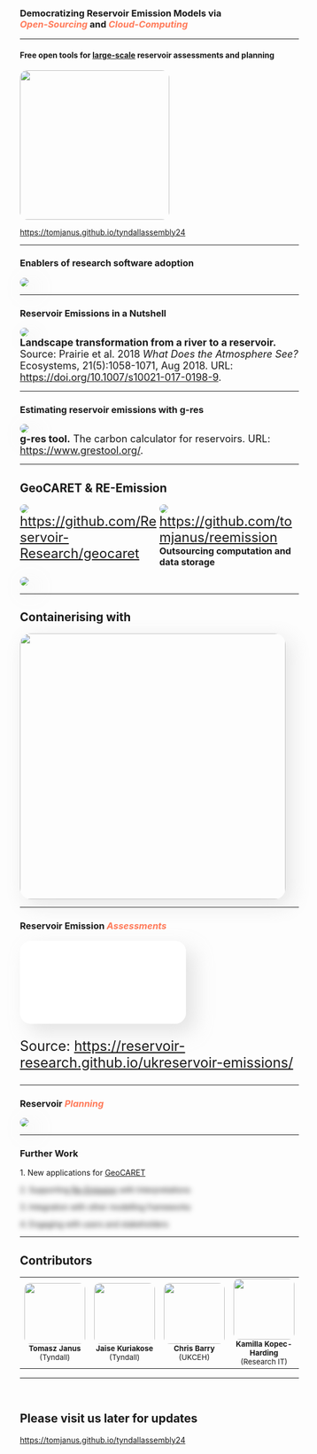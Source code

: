 <link rel="stylesheet" href="https://cdn.jsdelivr.net/gh/devicons/devicon@v2.14.0/devicon.min.css">

<!-- .slide: style="text-align: center;"> -->
<h3> Democratizing Reservoir Emission Models via <br><i style="color: #FF7A59">Open-Sourcing</i> and <i style="color: #FF7A59">Cloud-Computing</i> </h3>
<hr>
<h4>Free open tools for <u>large-scale</u> reservoir assessments and planning</h4>
<img src="images/upper_paunglaung.jpg" 
    style="float: center; border-radius: 5%; box-shadow: 0px 0px 10px rgba(255, 255, 255, 1)" height="270">

<a href="https://tomjanus.github.io/tyndallassembly24/">https://tomjanus.github.io/tyndallassembly24</a>

---

### Enablers of research software adoption

<img class="r-stretch" style="border-radius: 20px; box-shadow: 10px 10px 35px rgba(180, 180, 180, 0.35);" src="images/venn-diagram-open-source-computation.drawio.png" />

---

### Reservoir Emissions in a Nutshell
<style>
  /* Style for all logo images */
  .em-img-container img {
      opacity: 0.95;
      transition: transform 0.2s, opacity 0.2s; /* Smooth transition for effects */
  }

  /* Hover effect */
  .em-img-container a:hover img {
      opacity: 1; /* Full opacity on hover */
      transform: scale(1.02); /* Slightly enlarge on hover */
  }

  /* Click effect */
  .em-img-container a:active img {
      transform: scale(0.98); /* Slightly shrink on click */
  }
</style>

<div class="em-img-container">
<a href="https://tomjanus.github.io/reemission/theory.html" target="_blank">
<img class="r-stretch" style="border-radius: 20px; box-shadow: 10px 10px 35px rgba(180, 180, 180, 0.35);" src="images/reservoir_emissions.png" />
</a>
</div>

<div style="font-size:large">
<b>Landscape transformation from a river to a reservoir.</b> Source: Prairie et al. 2018 <em>What Does the Atmosphere See?</em> Ecosystems, 21(5):1058-1071, Aug 2018. URL: <a href="https://doi.org/10.1007/s10021-017-0198-9">https://doi.org/10.1007/s10021-017-0198-9</a>.
</div>

---

### Estimating reservoir emissions with g-res

<img class="r-stretch" style="border-radius: 20px; box-shadow: 10px 10px 35px rgba(180, 180, 180, 0.35);" src="images/g-res-screenshot.png" />

<div style="font-size:large">
<b>g-res tool.</b> The carbon calculator for reservoirs. URL:  <a href="https://www.grestool.org/">https://www.grestool.org/</a>.
</div>

---


## GeoCARET \& RE-Emission
<!-- .slide: style="text-align: center; font-size: 30px"> -->
<style>
  #left {
    left:-8.33%;
    text-align: justified;
    float: left;
    width:50%;
    z-index:-10;
  }

  #right {
    left:31.25%;
    top: 75px;
    float: right;
    text-align: justified;
    z-index:-10;
    width:50%;
  }

  img.software_logos {
    width: 450px;
    border-radius: 10px;
    opacity: 0.9;
  }

  /* Style for all logo images */
  .logo-container img {
      opacity: 0.8;
      transition: transform 0.2s, opacity 0.2s; /* Smooth transition for effects */
  }

  /* Hover effect */
  .logo-container a:hover img {
      opacity: 1; /* Full opacity on hover */
      transform: scale(1.05); /* Slightly enlarge on hover */
  }

  /* Click effect */
  .logo-container a:active img {
      transform: scale(0.95); /* Slightly shrink on click */
  }
</style>

<div id="left">
    <div class="logo-container">
    <!-- Content for the left column goes here -->
    <a href="https://github.com/Reservoir-Research/geocaret" target="_blank">
    <img style="opacity:0.95; border-radius: 70px;" src="images/graphical_abstract_ghg_left.drawio.png"/>
    </a>
    </div>
    <a style="font-size:24px" href="https://github.com/Reservoir-Research/geocaret">https://github.com/Reservoir-Research/geocaret</a>
</div>
<div id="right">
    <div class="logo-container">
    <a href="https://github.com/tomjanus/reemission" target="_blank">
    <img style="opacity:0.95; border-radius: 70px;" src="images/graphical_abstract_ghg_right.drawio.png"/>
    </a>
    </div>
    <a style="font-size:24px" href="https://github.com/tomjanus/reemission">https://github.com/tomjanus/reemission</a>
</div>

---

### Outsourcing computation and data storage

<img class="r-stretch" style="border-radius: 20px; box-shadow: 10px 10px 35px rgba(180, 180, 180, 0.35);" src="images/geocaret-gee-connections.drawio.png" />

---

## Containerising with <i class="devicon-docker-plain-wordmark"></i>
<!-- .slide: data-visibility="hidden" style="text-align: center; font-size: 30px;"> -->
<style>
  #left {
    left:-8.33%;
    text-align: justified;
    float: left;
    width:50%;
    z-index:-10;
  }

  #right {
    left:31.25%;
    top: 75px;
    float: right;
    text-align: justified;
    z-index:-10;
    width:50%;
  }

  .hljs {
    display: block;
    overflow-x: auto;
    line-height: 140%;
    font-size:16px;
  }
</style>

<div class="em-img-container">
<a href="https://reservoir-research.github.io/geocaret/installation/using_docker.html" target="_blank">
<img class="r-stretch" style="border-radius: 20px; box-shadow: 10px 10px 35px rgba(180, 180, 180, 0.35)" src="images/docker-explanation-wider.drawio.png" height=480px/>
</a>
</div>

---

<h3>Reservoir Emission<i style="color: #FF7A59"> Assessments</i></h3>

<iframe class="r-stretch" 
style="border-radius: 20px; box-shadow: 15px 15px 35px rgba(180, 180, 180, 0.35);"
src="map.html" frameborder="0" allowfullscreen>
</iframe>
<style>
  .left {
    text-align: left;
  }
</style>
<p style="font-size: 25px">Source: <a href="https://reservoir-research.github.io/ukreservoir-emissions/"> https://reservoir-research.github.io/ukreservoir-emissions/</a></p>

---

<h3>Reservoir<i style="color: #FF7A59"> Planning</i></h3>

<img class="r-stretch" style="border-radius: 20px; box-shadow: 10px 10px 35px rgba(180, 180, 180, 0.35);" src="images/planning-tyndall.png" />

---

### Further Work
<style>
  .fragment.blur {
    filter: blur(5px);
  }
  .fragment.blur.visible {
    filter: none;
  }
</style>
<section>
  <p>1. New applications for <a href="https://github.com/UoMResearchIT/geocaret/">GeoCARET</a></p>
  <p class="fragment custom blur">2. Supporting <a href="https://github.com/tomjanus/reemission/">Re-Emission</a> with Interpretations</b></p>
  <p class="fragment custom blur">3. Integration with other modelling frameworks</p>
  <p class="fragment custom blur">4. Engaging with users and stakeholders</p>
</section>

---

## Contributors

<!-- .slide: style="text-align: center; font-size: 30px"> -->
<style>
    img.faces {
    width: 110px;
    height: 110px;
    border-radius: 10%;
    }
</style>
<table>
  <tr>
    <td align="center"><img class="img custom faces" src="images/tomasz-cropped.jpg" alt=""/><br /><sub><b>Tomasz Janus</b> (Tyndall)</sub><br /></td>
    <td align="center"><img class="img custom faces" src="images/jaise-cropped.jpg" alt=""/><br /><sub><b>Jaise Kuriakose</b> (Tyndall)</sub><br /></td>
    <td align="center"><img class="img custom faces" src="images/boy.png" alt=""/><br /><sub><b>Chris Barry</b> (UKCEH)</sub><br /></td>
    <td align="center"><img class="img custom faces" src="images/kamilla-cropped.jpg" alt=""/><br /><sub><b>Kamilla Kopec-Harding</b> (Research IT)</sub><br /></td>
    <td align="center"><img class="img custom faces" src="images/sinnott.jpeg" alt=""/><br /><sub><b>James Sinnott </b> (Resarch IT)</sub><br /></td>
  </tr>
</table>

<hr>
<br>

## Please visit us later for updates

<!-- <img src="images/qr_code.png" width=250px> -->

<a href="https://tomjanus.github.io/tyndallassembly24/">https://tomjanus.github.io/tyndallassembly24</a>
